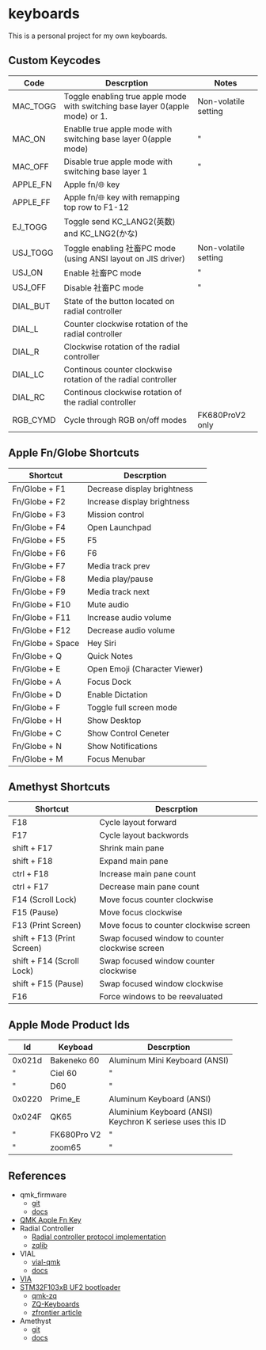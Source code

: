 # keyboards
This is a personal project for my own keyboards.

## Custom Keycodes
| Code | Descrption| Notes|
|------|-----------|--------
| MAC_TOGG | Toggle enabling true apple mode with switching base layer 0(apple mode) or 1. |Non-volatile setting|
| MAC_ON | Enablle true apple mode with switching base layer 0(apple mode) |"|
| MAC_OFF | Disable true apple mode with switching base layer 1 |"|
| APPLE_FN | Apple fn/🌐 key ||
| APPLE_FF | Apple fn/🌐 key with remapping top row to F1-12 ||
| EJ_TOGG | Toggle send KC_LANG2(英数) and KC_LNG2(かな) ||
| USJ_TOGG | Toggle enabling 社畜PC mode (using ANSI layout on JIS driver) |Non-volatile setting|
| USJ_ON | Enable 社畜PC mode |"|
| USJ_OFF | Disable 社畜PC mode |"|
| DIAL_BUT | State of the button located on radial controller ||
| DIAL_L| Counter clockwise rotation of the radial controller ||
| DIAL_R| Clockwise rotation of the radial controller ||
| DIAL_LC| Continous counter clockwise rotation of the radial controller ||
| DIAL_RC| Continous clockwise rotation of the radial controller ||
| RGB_CYMD | Cycle through RGB on/off modes | FK680ProV2 only |

## Apple Fn/Globe Shortcuts
|Shortcut|Descrption|
|--------|----------|
| Fn/Globe + F1 | Decrease display brightness |
| Fn/Globe + F2 | Increase display brightness |
| Fn/Globe + F3 | Mission control |
| Fn/Globe + F4 | Open Launchpad |
| Fn/Globe + F5 |  F5 |
| Fn/Globe + F6 |  F6 |
| Fn/Globe + F7 | Media track prev |
| Fn/Globe + F8 | Media play/pause |
| Fn/Globe + F9 | Media track next |
| Fn/Globe + F10 | Mute audio |
| Fn/Globe + F11 | Increase audio volume|
| Fn/Globe + F12 | Decrease audio volume|
| Fn/Globe + Space | Hey Siri |
| Fn/Globe + Q | Quick Notes |
| Fn/Globe + E | Open Emoji (Character Viewer) |
| Fn/Globe + A | Focus Dock |
| Fn/Globe + D | Enable Dictation |
| Fn/Globe + F | Toggle full screen mode |
| Fn/Globe + H | Show Desktop |
| Fn/Globe + C | Show Control Ceneter |
| Fn/Globe + N | Show Notifications |
| Fn/Globe + M | Focus Menubar |

## Amethyst Shortcuts
|Shortcut|Descrption|
|--------|----------|
| F18 | Cycle layout forward |
| F17 | Cycle layout backwords |
| shift + F17 | Shrink main pane |
| shift + F18 | Expand main pane |
| ctrl + F18 | Increase main pane count |
| ctrl + F17 | Decrease main pane count |
| F14 (Scroll Lock) | Move focus counter clockwise |
| F15 (Pause) | Move focus clockwise |
| F13 (Print Screen) | Move focus to counter clockwise screen |
| shift + F13 (Print Screen) | Swap focused window to counter clockwise screen |
| shift + F14 (Scroll Lock) | Swap focused window counter clockwise |
| shift + F15 (Pause) | Swap focused window clockwise |
| F16 | Force windows to be reevaluated |

## Apple Mode Product Ids
| Id | Keyboad | Descrption|
|------|--------|-----------|
| 0x021d | Bakeneko 60 | Aluminum Mini Keyboard (ANSI) |
| "      | Ciel 60 | " |
| "      | D60 | " |
| 0x0220 | Prime_E | Aluminum Keyboard (ANSI) |
| 0x024F | QK65 | Aluminium Keyboard (ANSI)<br/>Keychron K seriese uses this ID |
| "      | FK680Pro V2 | " |
| "      | zoom65 | " |

## References
- qmk_firmware
  - [git](https://github.com/qmk/qmk_firmware)
  - [docs](https://docs.qmk.fm/#/)
- [QMK Apple Fn Key](https://gist.github.com/fauxpark/010dcf5d6377c3a71ac98ce37414c6c4)
- Radial Controller
  - [Radial controller protocol implementation](https://docs.microsoft.com/en-us/windows-hardware/design/component-guidelines/radial-controller-protocol-implementation)
  - [zqlib](https://github.com/zhaqian12/qmk_firmware/blob/zhaqian/keyboards/zhaqian/readme.md)
- VIAL
  - [vial-qmk](https://github.com/vial-kb/vial-qmk)
  - [docs](https://get.vial.today/)
- [VIA](https://www.caniusevia.com/)
- [STM32F103xB UF2 bootloader](https://github.com/mmoskal/uf2-stm32f103)
  - [qmk-zq](https://github.com/zhaqian12/qmk_firmware)
  - [ZQ-Keyboards](https://github.com/zhaqian12/ZQ-Keyboard)
  - [zfrontier article](https://www.zfrontier.com/app/flow/eMzZjJZRgP6z)
- Amethyst
  - [git](https://github.com/ianyh/Amethyst)
  - [docs](https://ianyh.com/amethyst)
